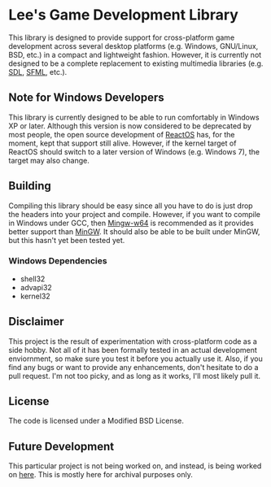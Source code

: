 # Lee's Game Development Library #

This library is designed to provide support for cross-platform game development across several desktop platforms (e.g. Windows, GNU/Linux, BSD, etc.) in a compact and lightweight fashion. However, it is currently not designed to be a complete replacement to existing multimedia libraries (e.g. [SDL](https://www.libsdl.org/), [SFML](https://www.sfml-dev.org/), etc.).

## Note for Windows Developers ##

This library is currently designed to be able to run comfortably in Windows XP or later. Although this version is now considered to be deprecated by most people, the open source development of [ReactOS](http://reactos.org/) has, for the moment, kept that support still alive. However, if the kernel target of ReactOS should switch to a later version of Windows (e.g. Windows 7), the target may also change.

## Building ##

Compiling this library should be easy since all you have to do is just drop the headers into your project and compile. However, if you want to compile in Windows under GCC, then [Mingw-w64](https://mingw-w64.org/) is recommended as it provides better support than [MinGW](https://osdn.net/projects/mingw/). It should also be able to be built under MinGW, but this hasn't yet been tested yet.

### Windows Dependencies ###

* shell32
* advapi32
* kernel32

## Disclaimer ##

This project is the result of experimentation with cross-platform code as a side hobby. Not all of it has been formally tested in an actual development enviornment, so make sure you test it before you actually use it. Also, if you find any bugs or want to provide any enhancements, don't hesitate to do a pull request. I'm not too picky, and as long as it works, I'll most likely pull it.

## License ##

The code is licensed under a Modified BSD License.

## Future Development ##

This particular project is not being worked on, and instead, is being worked on [here](https://codeberg.org/milawynsrealm/libcrsptf). This is mostly here for archival purposes only.
